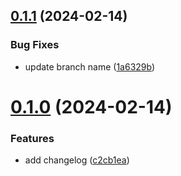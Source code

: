 ## [0.1.1](https://github.com/jatahe/greetings-ci/compare/v0.1.0...v0.1.1) (2024-02-14)


### Bug Fixes

* update branch name ([1a6329b](https://github.com/jatahe/greetings-ci/commit/1a6329b241e63fe1d0ab09a68e72f43eb6be7441))



# [0.1.0](https://github.com/jatahe/greetings-ci/compare/c2cb1ea7393558033bda380dee3d23126f6f8cb5...v0.1.0) (2024-02-14)


### Features

* add changelog ([c2cb1ea](https://github.com/jatahe/greetings-ci/commit/c2cb1ea7393558033bda380dee3d23126f6f8cb5))



